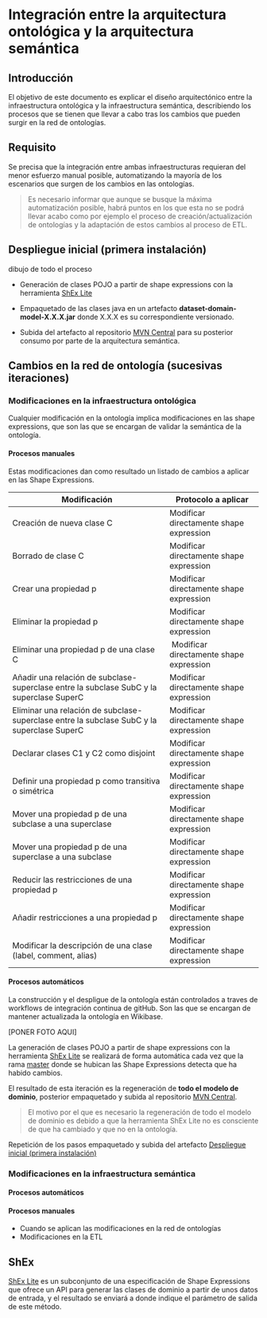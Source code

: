 # Integración entre la arquitectura ontológica y la arquitectura semántica

## Introducción

El objetivo de este documento es explicar el diseño arquitectónico entre la infraestructura ontológica y la infraestructura semántica, describiendo los procesos que se tienen que llevar a cabo tras los cambios que pueden surgir en la red de ontologías.

## Requisito

Se precisa que la integración entre ambas infraestructuras requieran del menor esfuerzo manual posible, automatizando la mayoría de los escenarios que surgen de los cambios en las ontologías.

> Es necesario informar que aunque se busque la máxima automatización posible, habrá puntos en los que esta no se podrá llevar acabo como por ejemplo el proceso de creación/actualización de ontologías y la adaptación de estos cambios al proceso de ETL.

## Despliegue inicial (primera instalación)

dibujo de todo el proceso

- Generación de clases POJO a partir de shape expressions con la herramienta [ShEx Lite](#ShEx)

- Empaquetado de las clases java en un artefacto **dataset-domain-model-X.X.X.jar** donde X.X.X es su correspondiente versionado.

- Subida del artefacto al repositorio [MVN Central](https://mvnrepository.com/repos/central) para su posterior consumo por parte de la arquitectura semántica.

## Cambios en la red de ontología (sucesivas iteraciones)

### Modificaciones en la infraestructura ontológica

Cualquier modificación en la ontología implica modificaciones en las shape expressions, que son las que se encargan de validar la semántica de la ontología.

#### Procesos manuales

Estas modificaciones dan como resultado un listado de cambios a aplicar en las Shape Expressions.

| Modificación                                                                               | Protocolo a aplicar                      |
| ------------------------------------------------------------------------------------------ | ---------------------------------------- |
| Creación de nueva clase C                                                                  | Modificar directamente shape expression  |
| Borrado de clase C                                                                         | Modificar directamente shape expression  |
| Crear una propiedad p                                                                      | Modificar directamente shape expression  |
| Eliminar la propiedad p                                                                    | Modificar directamente shape expression  |
| Eliminar una propiedad p de una clase C                                                    |  Modificar directamente shape expression |
| Añadir una relación de subclase-superclase entre la subclase SubC y la superclase SuperC   | Modificar directamente shape expression  |
| Eliminar una relación de subclase-superclase entre la subclase SubC y la superclase SuperC | Modificar directamente shape expression  |
| Declarar clases C1 y C2 como disjoint                                                      | Modificar directamente shape expression  |
| Definir una propiedad p como transitiva o simétrica                                        | Modificar directamente shape expression  |
| Mover una propiedad p de una subclase a una superclase                                     | Modificar directamente shape expression  |
| Mover una propiedad p de una superclase a una subclase                                     | Modificar directamente shape expression  |
| Reducir las restricciones de una propiedad p                                               | Modificar directamente shape expression  |
| Añadir restricciones a una propiedad p                                                     | Modificar directamente shape expression  |
| Modificar la descripción de una clase (label, comment, alias)                              | Modificar directamente shape expression  |

#### Procesos automáticos

La construcción y el despligue de la ontología están controlados a traves de workflows de integración continua de gitHub. Son las que se encargan de mantener actualizada la ontología en Wikibase.

[PONER FOTO AQUI]

La generación de clases POJO a partir de shape expressions con la herramienta [ShEx Lite](#ShEx) se realizará de forma automática cada vez que la rama [master](https://github.com/HerculesCRUE/ib-hercules-ontology/tree/master/scripts) donde se hubican las Shape Expressions detecta que ha habido cambios.

El resultado de esta iteración es la regeneración de **todo el modelo de dominio**, posterior empaquetado y subida al repositorio [MVN Central](https://mvnrepository.com/repos/central).

> El motivo por el que es necesario la regeneración de todo el modelo de dominio es debido a que la herramienta ShEx Lite no es consciente de que ha cambiado y que no en la ontología.

Repetición de los pasos empaquetado y subida del artefacto [Despliegue inicial (primera instalación)](Despliegue)

### Modificaciones en la infraestructura semántica

#### Procesos automáticos

#### Procesos manuales

- Cuando se aplican las modificaciones en la red de ontologías
- Modificaciones en la ETL

## ShEx

[ShEx Lite](https://www.weso.es/shex-lite/) es un subconjunto de una especificación de Shape Expressions que ofrece un API para generar las clases de dominio a partir de unos datos de entrada, y el resultado se enviará a donde indique el parámetro de salida de este método.
